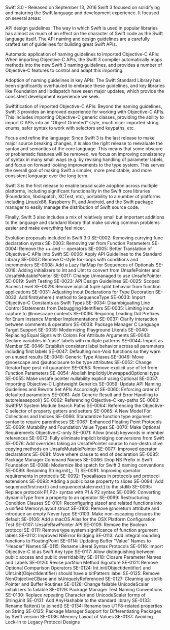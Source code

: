 Swift 3.0 - Released on September 13, 2016
Swift 3 focused on solidifying and maturing the Swift language and development experience. It focused on several areas:

API design guidelines: The way in which Swift is used in popular libraries has almost as much of an effect on the character of Swift code as the Swift language itself. The API naming and design guidelines are a carefully crafted set of guidelines for building great Swift APIs.

Automatic application of naming guidelines to imported Objective-C APIs: When importing Objective-C APIs, the Swift 3 compiler automatically maps methods into the new Swift 3 naming guidelines, and provides a number of Objective-C features to control and adapt this importing.

Adoption of naming guidelines in key APIs: The Swift Standard Library has been significantly overhauled to embrace these guidelines, and key libraries like Foundation and libdispatch have seen major updates, which provide the consistent development experience we seek.

Swiftification of imported Objective-C APIs: Beyond the naming guidelines, Swift 3 provides an improved experience for working with Objective-C APIs. This includes importing Objective-C generic classes, providing the ability to import C APIs into an "Object Oriented" style, much nicer imported string enums, safer syntax to work with selectors and keypaths, etc.

Focus and refine the language: Since Swift 3 is the last release to make major source breaking changes, it is also the right release to reevaluate the syntax and semantics of the core language. This means that some obscure or problematic features will be removed, we focus on improving consistency of syntax in many small ways (e.g. by revising handling of parameter labels, and focus on forward looking improvements to the type system. This serves the overall goal of making Swift a simpler, more predictable, and more consistent language over the long term.

Swift 3 is the first release to enable broad scale adoption across multiple platforms, including significant functionality in the Swift core libraries (Foundation, libdispatch, XCTest, etc), portability to a number of platforms including Linux/x86, Raspberry Pi, and Android, and the Swift package manager to easily manage the distribution of Swift source code.

Finally, Swift 3 also includes a mix of relatively small but important additions to the language and standard library that make solving common problems easier and make everything feel nicer.

Evolution proposals included in Swift 3.0
SE-0002: Removing currying func declaration syntax
SE-0003: Removing var from Function Parameters
SE-0004: Remove the ++ and -- operators
SE-0005: Better Translation of Objective-C APIs Into Swift
SE-0006: Apply API Guidelines to the Standard Library
SE-0007: Remove C-style for-loops with conditions and incrementers
SE-0008: Add a Lazy flatMap for Sequences of Optionals
SE-0016: Adding initializers to Int and UInt to convert from UnsafePointer and UnsafeMutablePointer
SE-0017: Change Unmanaged to use UnsafePointer
SE-0019: Swift Testing
SE-0023: API Design Guidelines
SE-0025: Scoped Access Level
SE-0029: Remove implicit tuple splat behavior from function applications
SE-0031: Adjusting inout Declarations for Type Decoration
SE-0032: Add first(where:) method to SequenceType
SE-0033: Import Objective-C Constants as Swift Types
SE-0034: Disambiguating Line Control Statements from Debugging Identifiers
SE-0035: Limiting inout capture to @noescape contexts
SE-0036: Requiring Leading Dot Prefixes for Enum Instance Member Implementations
SE-0037: Clarify interaction between comments & operators
SE-0038: Package Manager C Language Target Support
SE-0039: Modernizing Playground Literals
SE-0040: Replacing Equal Signs with Colons For Attribute Arguments
SE-0043: Declare variables in 'case' labels with multiple patterns
SE-0044: Import as Member
SE-0046: Establish consistent label behavior across all parameters including first labels
SE-0047: Defaulting non-Void functions so they warn on unused results
SE-0048: Generic Type Aliases
SE-0049: Move @noescape and @autoclosure to be type attributes
SE-0052: Change IteratorType post-nil guarantee
SE-0053: Remove explicit use of let from Function Parameters
SE-0054: Abolish ImplicitlyUnwrappedOptional type
SE-0055: Make unsafe pointer nullability explicit using Optional
SE-0057: Importing Objective-C Lightweight Generics
SE-0059: Update API Naming Guidelines and Rewrite Set APIs Accordingly
SE-0060: Enforcing order of defaulted parameters
SE-0061: Add Generic Result and Error Handling to autoreleasepool()
SE-0062: Referencing Objective-C key-paths
SE-0063: SwiftPM System Module Search Paths
SE-0064: Referencing the Objective-C selector of property getters and setters
SE-0065: A New Model For Collections and Indices
SE-0066: Standardize function type argument syntax to require parentheses
SE-0067: Enhanced Floating Point Protocols
SE-0069: Mutability and Foundation Value Types
SE-0070: Make Optional Requirements Objective-C-only
SE-0071: Allow (most) keywords in member references
SE-0072: Fully eliminate implicit bridging conversions from Swift
SE-0076: Add overrides taking an UnsafePointer source to non-destructive copying methods on UnsafeMutablePointer
SE-0077: Improved operator declarations
SE-0081: Move where clause to end of declaration
SE-0085: Package Manager Command Names
SE-0086: Drop NS Prefix in Swift Foundation
SE-0088: Modernize libdispatch for Swift 3 naming conventions
SE-0089: Renaming String.init<T>(_: T)
SE-0091: Improving operator requirements in protocols
SE-0092: Typealiases in protocols and protocol extensions
SE-0093: Adding a public base property to slices
SE-0094: Add sequence(first:next:) and sequence(state:next:) to the stdlib
SE-0095: Replace protocol<P1,P2> syntax with P1 & P2 syntax
SE-0096: Converting dynamicType from a property to an operator
SE-0099: Restructuring Condition Clauses
SE-0101: Reconfiguring sizeof and related functions into a unified MemoryLayout struct
SE-0102: Remove @noreturn attribute and introduce an empty Never type
SE-0103: Make non-escaping closures the default
SE-0106: Add a macOS Alias for the OSX Platform Configuration Test
SE-0107: UnsafeRawPointer API
SE-0109: Remove the Boolean protocol
SE-0111: Remove type system significance of function argument labels
SE-0112: Improved NSError Bridging
SE-0113: Add integral rounding functions to FloatingPoint
SE-0114: Updating Buffer "Value" Names to "Header" Names
SE-0115: Rename Literal Syntax Protocols
SE-0116: Import Objective-C id as Swift Any type
SE-0117: Allow distinguishing between public access and public overridability
SE-0118: Closure Parameter Names and Labels
SE-0120: Revise partition Method Signature
SE-0121: Remove Optional Comparison Operators
SE-0124: Int.init(ObjectIdentifier) and UInt.init(ObjectIdentifier) should have a bitPattern: label
SE-0125: Remove NonObjectiveCBase and isUniquelyReferenced
SE-0127: Cleaning up stdlib Pointer and Buffer Routines
SE-0128: Change failable UnicodeScalar initializers to failable
SE-0129: Package Manager Test Naming Conventions
SE-0130: Replace repeating Character and UnicodeScalar forms of String.init
SE-0131: Add AnyHashable to the standard library
SE-0133: Rename flatten() to joined()
SE-0134: Rename two UTF8-related properties on String
SE-0135: Package Manager Support for Differentiating Packages by Swift version
SE-0136: Memory Layout of Values
SE-0137: Avoiding Lock-In to Legacy Protocol Designs
